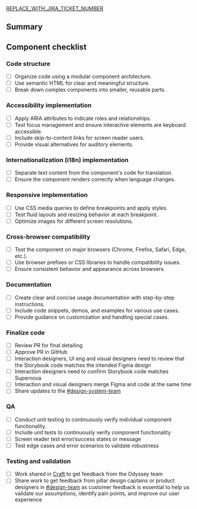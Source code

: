 <!--
Thank you for contributing! Please follow the steps below to help us process your PR quickly.

- 📝 Use a meaningful title for the pull request and include the name of the package modified.
- 📓 Ensure each of your commit messages adhere to the conventional commit specification.
- ✅ Add or edit tests to reflect the change (run `yarn test`).
- 🙏 Please review your own PR to check for anything you may have missed.
-->

[REPLACE_WITH_JIRA_TICKET_NUMBER](https://oktainc.atlassian.net/browse/REPLACE_WITH_JIRA_TICKET_NUMBER)

## Summary

<!--
  Add a description with these talking points:
  1. Figma link if applicable.
  2. A brief description of the work and why it was done in this particular way.
-->

## Component checklist

<!-- Pease track and mark relevant items as part of the component development process -->

### Code structure

- [ ] Organize code using a modular component architecture.
- [ ] Use semantic HTML for clear and meaningful structure.
- [ ] Break down complex components into smaller, reusable parts.

### Accessibility implementation

- [ ] Apply ARIA attributes to indicate roles and relationships.
- [ ] Test focus management and ensure interactive elements are keyboard accessible.
- [ ] Include skip-to-content links for screen reader users.
- [ ] Provide visual alternatives for auditory elements.

### Internationalization (i18n) implementation

- [ ] Separate text content from the component's code for translation.
- [ ] Ensure the component renders correctly when language changes.

### Responsive implementation

- [ ] Use CSS media queries to define breakpoints and apply styles.
- [ ] Test fluid layouts and resizing behavior at each breakpoint.
- [ ] Optimize images for different screen resolutions.

### Cross-browser compatibility

- [ ] Test the component on major browsers (Chrome, Firefox, Safari, Edge, etc.).
- [ ] Use browser prefixes or CSS libraries to handle compatibility issues.
- [ ] Ensure consistent behavior and appearance across browsers.

### Documentation

- [ ] Create clear and concise usage documentation with step-by-step instructions.
- [ ] Include code snippets, demos, and examples for various use cases.
- [ ] Provide guidance on customization and handling special cases.

### Finalize code

- [ ] Review PR for final detailing
- [ ] Approve PR in GitHub
- [ ] Interaction designers, UI eng and visual designers need to review that the Storybook code matches the intended Figma design
- [ ] Interaction designers need to confirm Storybook code matches Supernova
- [ ] Interaction and visual designers merge Figma and code at the same time
- [ ] Share updates to the [#design-system-team](https://okta.slack.com/archives/C02JL12CJPQ)

### QA

- [ ] Conduct unit testing to continuously verify individual component functionality.
- [ ] Include unit tests to continuously verify component functionality
- [ ] Screen reader test error/success states or message
- [ ] Test edge cases and error scenarios to validate robustness

### Testing and validation

- [ ] Work shared in [Craft](https://docs.google.com/document/d/1dqaEzKW3SlKccw2ILjX7y3LQY0toeNe9OuwpOs2XxcI/edit#heading=h.j8zakyclqze5) to get feedback from the Odyssey team
- [ ] Share work to get feedback from pillar design captains or product designers in [#design-team](https://okta.slack.com/archives/G7REPJFUY) as customer feedback is essential to help us validate our assumptions, identify pain points, and improve our user experience
